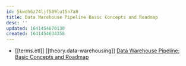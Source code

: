 ```yaml
---
id: 5kwdh6z74ljf509lu15n7a8
title: Data Warehouse Pipeline Basic Concepts and Roadmap
desc: ''
updated: 1641454670130
created: 1641454634358
---
```



- [[terms.etl]] [[theory.data-warehousing]] [Data Warehouse Pipeline: Basic Concepts and Roadmap][1]

[1]: https://towardsdatascience.com/building-a-data-warehouse-pipeline-basic-concepts-roadmap-d14032890ab6
